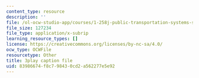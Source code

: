 ```yaml
---
content_type: resource
description: ''
file: /ol-ocw-studio-app/courses/1-258j-public-transportation-systems-spring-2017/83986674f8c798430cd2a562277e5e92_MlDdfgjpBe0.srt
file_size: 127234
file_type: application/x-subrip
learning_resource_types: []
license: https://creativecommons.org/licenses/by-nc-sa/4.0/
ocw_type: OCWFile
resourcetype: Other
title: 3play caption file
uid: 83986674-f8c7-9843-0cd2-a562277e5e92
---
```

